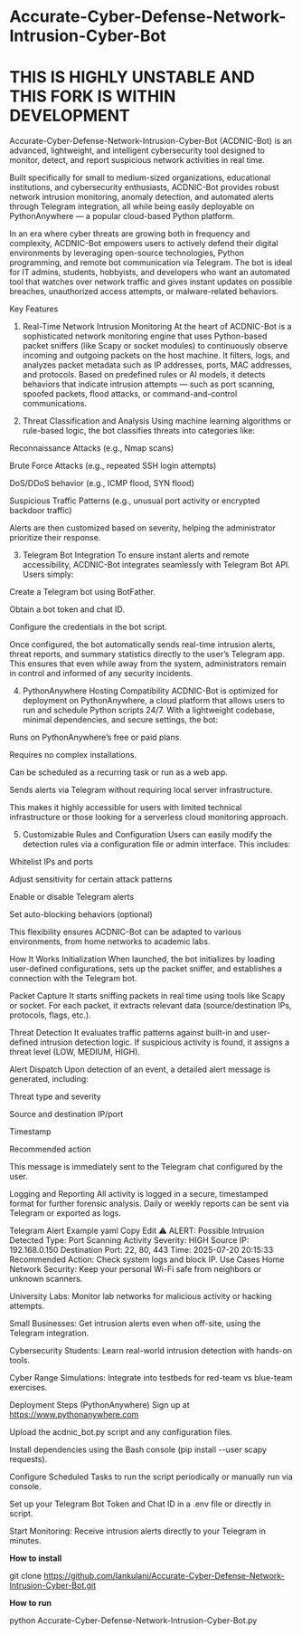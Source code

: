 # Accurate-Cyber-Defense-Network-Intrusion-Cyber-Bot
# THIS IS HIGHLY UNSTABLE AND THIS FORK IS WITHIN DEVELOPMENT
Accurate-Cyber-Defense-Network-Intrusion-Cyber-Bot (ACDNIC-Bot) is an advanced, lightweight, and intelligent cybersecurity tool designed to monitor, detect, and report suspicious network activities in real time. 


Built specifically for small to medium-sized organizations, educational institutions, and cybersecurity enthusiasts, ACDNIC-Bot provides robust network intrusion monitoring, anomaly detection, and automated alerts through Telegram integration, all while being easily deployable on PythonAnywhere — a popular cloud-based Python platform.

In an era where cyber threats are growing both in frequency and complexity, ACDNIC-Bot empowers users to actively defend their digital environments by leveraging open-source technologies, Python programming, and remote bot communication via Telegram. The bot is ideal for IT admins, students, hobbyists, and developers who want an automated tool that watches over network traffic and gives instant updates on possible breaches, unauthorized access attempts, or malware-related behaviors.

Key Features
1. Real-Time Network Intrusion Monitoring
At the heart of ACDNIC-Bot is a sophisticated network monitoring engine that uses Python-based packet sniffers (like Scapy or socket modules) to continuously observe incoming and outgoing packets on the host machine. It filters, logs, and analyzes packet metadata such as IP addresses, ports, MAC addresses, and protocols. Based on predefined rules or AI models, it detects behaviors that indicate intrusion attempts — such as port scanning, spoofed packets, flood attacks, or command-and-control communications.

2. Threat Classification and Analysis
Using machine learning algorithms or rule-based logic, the bot classifies threats into categories like:

Reconnaissance Attacks (e.g., Nmap scans)

Brute Force Attacks (e.g., repeated SSH login attempts)

DoS/DDoS behavior (e.g., ICMP flood, SYN flood)

Suspicious Traffic Patterns (e.g., unusual port activity or encrypted backdoor traffic)

Alerts are then customized based on severity, helping the administrator prioritize their response.

3. Telegram Bot Integration
To ensure instant alerts and remote accessibility, ACDNIC-Bot integrates seamlessly with Telegram Bot API. Users simply:

Create a Telegram bot using BotFather.

Obtain a bot token and chat ID.

Configure the credentials in the bot script.

Once configured, the bot automatically sends real-time intrusion alerts, threat reports, and summary statistics directly to the user’s Telegram app. This ensures that even while away from the system, administrators remain in control and informed of any security incidents.

4. PythonAnywhere Hosting Compatibility
ACDNIC-Bot is optimized for deployment on PythonAnywhere, a cloud platform that allows users to run and schedule Python scripts 24/7. With a lightweight codebase, minimal dependencies, and secure settings, the bot:

Runs on PythonAnywhere’s free or paid plans.

Requires no complex installations.

Can be scheduled as a recurring task or run as a web app.

Sends alerts via Telegram without requiring local server infrastructure.

This makes it highly accessible for users with limited technical infrastructure or those looking for a serverless cloud monitoring approach.

5. Customizable Rules and Configuration
Users can easily modify the detection rules via a configuration file or admin interface. This includes:

Whitelist IPs and ports

Adjust sensitivity for certain attack patterns

Enable or disable Telegram alerts

Set auto-blocking behaviors (optional)

This flexibility ensures ACDNIC-Bot can be adapted to various environments, from home networks to academic labs.

How It Works
Initialization
When launched, the bot initializes by loading user-defined configurations, sets up the packet sniffer, and establishes a connection with the Telegram bot.

Packet Capture
It starts sniffing packets in real time using tools like Scapy or socket. For each packet, it extracts relevant data (source/destination IPs, protocols, flags, etc.).

Threat Detection
It evaluates traffic patterns against built-in and user-defined intrusion detection logic. If suspicious activity is found, it assigns a threat level (LOW, MEDIUM, HIGH).

Alert Dispatch
Upon detection of an event, a detailed alert message is generated, including:

Threat type and severity

Source and destination IP/port

Timestamp

Recommended action

This message is immediately sent to the Telegram chat configured by the user.

Logging and Reporting
All activity is logged in a secure, timestamped format for further forensic analysis. Daily or weekly reports can be sent via Telegram or exported as logs.

Telegram Alert Example
yaml
Copy
Edit
⚠️ ALERT: Possible Intrusion Detected
Type: Port Scanning Activity
Severity: HIGH
Source IP: 192.168.0.150
Destination Port: 22, 80, 443
Time: 2025-07-20 20:15:33
Recommended Action: Check system logs and block IP.
Use Cases
Home Network Security: Keep your personal Wi-Fi safe from neighbors or unknown scanners.

University Labs: Monitor lab networks for malicious activity or hacking attempts.

Small Businesses: Get intrusion alerts even when off-site, using the Telegram integration.

Cybersecurity Students: Learn real-world intrusion detection with hands-on tools.

Cyber Range Simulations: Integrate into testbeds for red-team vs blue-team exercises.

Deployment Steps (PythonAnywhere)
Sign up at https://www.pythonanywhere.com

Upload the acdnic_bot.py script and any configuration files.

Install dependencies using the Bash console (pip install --user scapy requests).

Configure Scheduled Tasks to run the script periodically or manually run via console.

Set up your Telegram Bot Token and Chat ID in a .env file or directly in script.

Start Monitoring: Receive intrusion alerts directly to your Telegram in minutes.

**How to install**

git clone https://github.com/Iankulani/Accurate-Cyber-Defense-Network-Intrusion-Cyber-Bot.git

**How to run**

python Accurate-Cyber-Defense-Network-Intrusion-Cyber-Bot.py

